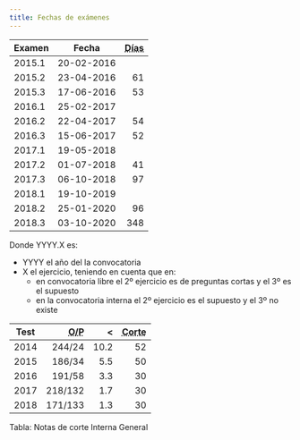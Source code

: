 ```yaml
---
title: Fechas de exámenes
---
```


| Examen | Fecha | <abbr title="Días transcurridos desde el anterior examen">Días</abbr> |
|-|-|-:|
| 2015.1 | 20-02-2016 |     |
| 2015.2 | 23-04-2016 |  61 |
| 2015.3 | 17-06-2016 |  53 |
| 2016.1 | 25-02-2017 |     |
| 2016.2 | 22-04-2017 |  54 |
| 2016.3 | 15-06-2017 |  52 |
| 2017.1 | 19-05-2018 |     |
| 2017.2 | 01-07-2018 |  41 |
| 2017.3 | 06-10-2018 |  97 |
| 2018.1 | 19-10-2019 |     |
| 2018.2 | 25-01-2020 |  96 |
| 2018.3 | 03-10-2020 | 348 |

Donde YYYY.X es:

* YYYY el año del la convocatoria
* X el ejercicio, teniendo en cuenta que en:
    * en convocatoria libre el 2º ejercicio es de preguntas cortas y el 3º es el supuesto
    * en la convocatoria interna el 2º ejercicio es el supuesto y el 3º no existe

| Test | <abbr title="Opositores por plazas">O/P</abbr> | < | <abbr title="Nota de corte">Corte</abbr> |
|-|-:|-:|-:|
| 2014 | 244/24 | 10.2 | 52 |
| 2015 | 186/34 | 5.5 | 50 |
| 2016 | 191/58 | 3.3 | 30 |
| 2017 | 218/132 | 1.7 | 30 |
| 2018 | 171/133 | 1.3 | 30 |

Tabla: Notas de corte Interna General

